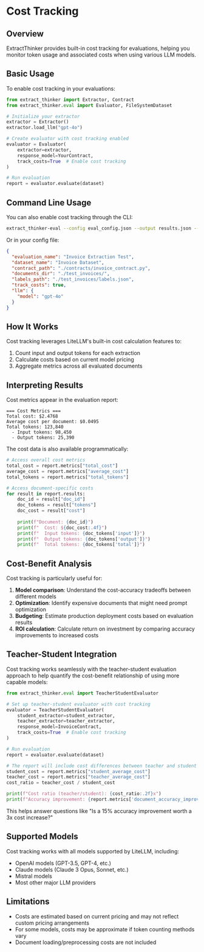 # Cost Tracking

## Overview

ExtractThinker provides built-in cost tracking for evaluations, helping you monitor token usage and associated costs when using various LLM models.

## Basic Usage

To enable cost tracking in your evaluations:

```python
from extract_thinker import Extractor, Contract
from extract_thinker.eval import Evaluator, FileSystemDataset

# Initialize your extractor
extractor = Extractor()
extractor.load_llm("gpt-4o")

# Create evaluator with cost tracking enabled
evaluator = Evaluator(
    extractor=extractor,
    response_model=YourContract,
    track_costs=True  # Enable cost tracking
)

# Run evaluation
report = evaluator.evaluate(dataset)
```

## Command Line Usage

You can also enable cost tracking through the CLI:

```bash
extract_thinker-eval --config eval_config.json --output results.json --track-costs
```

Or in your config file:

```json
{
  "evaluation_name": "Invoice Extraction Test",
  "dataset_name": "Invoice Dataset",
  "contract_path": "./contracts/invoice_contract.py",
  "documents_dir": "./test_invoices/",
  "labels_path": "./test_invoices/labels.json",
  "track_costs": true,
  "llm": {
    "model": "gpt-4o"
  }
}
```

## How It Works

Cost tracking leverages LiteLLM's built-in cost calculation features to:

1. Count input and output tokens for each extraction
2. Calculate costs based on current model pricing
3. Aggregate metrics across all evaluated documents

## Interpreting Results

Cost metrics appear in the evaluation report:

```
=== Cost Metrics ===
Total cost: $2.4768
Average cost per document: $0.0495
Total tokens: 123,840
  - Input tokens: 98,450
  - Output tokens: 25,390
```

The cost data is also available programmatically:

```python
# Access overall cost metrics
total_cost = report.metrics["total_cost"]
average_cost = report.metrics["average_cost"]
total_tokens = report.metrics["total_tokens"]

# Access document-specific costs
for result in report.results:
    doc_id = result["doc_id"]
    doc_tokens = result["tokens"]
    doc_cost = result["cost"]
    
    print(f"Document: {doc_id}")
    print(f"  Cost: ${doc_cost:.4f}")
    print(f"  Input tokens: {doc_tokens['input']}")
    print(f"  Output tokens: {doc_tokens['output']}")
    print(f"  Total tokens: {doc_tokens['total']}")
```

## Cost-Benefit Analysis

Cost tracking is particularly useful for:

1. **Model comparison**: Understand the cost-accuracy tradeoffs between different models
2. **Optimization**: Identify expensive documents that might need prompt optimization
3. **Budgeting**: Estimate production deployment costs based on evaluation results
4. **ROI calculation**: Calculate return on investment by comparing accuracy improvements to increased costs

## Teacher-Student Integration

Cost tracking works seamlessly with the teacher-student evaluation approach to help quantify the cost-benefit relationship of using more capable models:

```python
from extract_thinker.eval import TeacherStudentEvaluator

# Set up teacher-student evaluator with cost tracking
evaluator = TeacherStudentEvaluator(
    student_extractor=student_extractor,
    teacher_extractor=teacher_extractor,
    response_model=InvoiceContract,
    track_costs=True  # Enable cost tracking
)

# Run evaluation
report = evaluator.evaluate(dataset)

# The report will include cost differences between teacher and student models
student_cost = report.metrics["student_average_cost"]
teacher_cost = report.metrics["teacher_average_cost"]
cost_ratio = teacher_cost / student_cost

print(f"Cost ratio (teacher/student): {cost_ratio:.2f}x")
print(f"Accuracy improvement: {report.metrics['document_accuracy_improvement']:.2f}%")
```

This helps answer questions like "Is a 15% accuracy improvement worth a 3x cost increase?"

## Supported Models

Cost tracking works with all models supported by LiteLLM, including:
- OpenAI models (GPT-3.5, GPT-4, etc.)
- Claude models (Claude 3 Opus, Sonnet, etc.)
- Mistral models
- Most other major LLM providers

## Limitations

- Costs are estimated based on current pricing and may not reflect custom pricing arrangements
- For some models, costs may be approximate if token counting methods vary
- Document loading/preprocessing costs are not included 